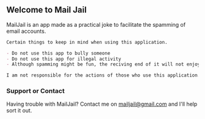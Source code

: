 ## Welcome to Mail Jail

MailJail is an app made as a practical joke to facilitate the spamming of email accounts.

```markdown
Certain things to keep in mind when using this application.

- Do not use this app to bully someone
- Do not use this app for illegal activity
- Although spamming might be fun, the reciving end of it will not enjoy the experience

I am not responsible for the actions of those who use this application.

```



### Support or Contact

Having trouble with MailJail? Contact me on mailjail@gmail.com and I'll help sort it out.
